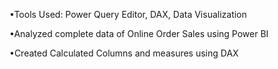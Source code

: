 •Tools Used: Power Query Editor, DAX, Data Visualization

•Analyzed complete data of Online Order Sales using Power BI

•Created Calculated Columns and measures using DAX
